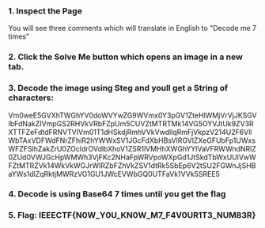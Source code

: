 ### 1. Inspect the Page
You will see three comments which will translate in English to "Decode me 7 times"

### 2. Click the Solve Me button which opens an image in a new tab.
### 3. Decode the image using Steg and youll get a String of characters:

Vm0weE5GVXhTWGhYV0doWVYwZG9WVmx0Y3pGV1ZteHlWMjVrVjJKSGVIbFdNakZIVmpGS2RHVkVRbFZpUm5CUVZtMTRTMk14VG5OYVJtUk9ZV3RXTTFZeFdtdFRNVTVIVm01T1dHSkdjRmhVVkVwdllqRmFjVkpzV214U2F6VllWbTAxVDFWdFNrZFhiR2hYWWxSV1JGcFdXbHBsVlRGVlZXeGFUbFp1UWxsWFZFSlhZakZrU0ZOcldrOVdlbXhoV1ZSR1lVMHhXWGhYYlVaVFRWWndNRlZ0ZUd0VWJGcHpWMWh3VjFKc2NHaFpWRVpoWXpGd1JtSkdTbWxUUlVwWFZtMTRZVk14WkVkWGJrWlRZbFZhVkZSV1dtRk5SbEp6V2tSU2FGWnJjSHBaYWs1dlZqRktjMWRzVG1GU1JWcEVWbGQ0UTFaVk1VVk5SREE5

### 4. Decode is using Base64 7 times until you get the flag

### 5. Flag: IEEECTF{N0W_Y0U_KN0W_M7_F4V0UR1T3_NUM83R}
 
